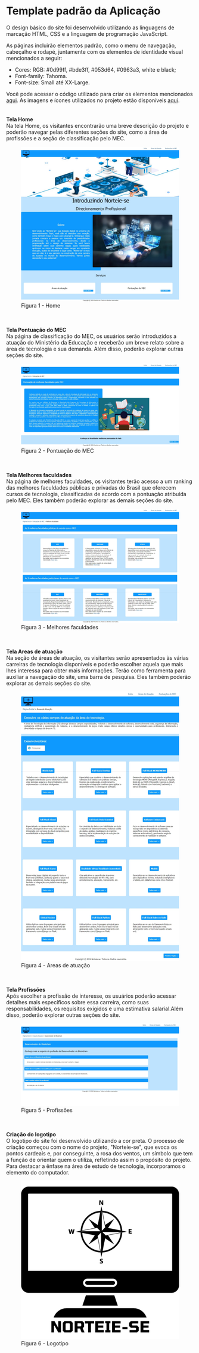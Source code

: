 # Template padrão da Aplicação

O design básico do site foi desenvolvido utilizando as linguagens de marcação HTML, CSS e a linguagem de programação JavaScript.

As páginas incluirão elementos padrão, como o menu de navegação, cabeçalho e rodapé, juntamente com os elementos de identidade visual mencionados a seguir:
<ul>
<li>Cores: RGB: #0d99ff, #bde3ff, #053d64, #0963a3, white e black;</li>
<li>Font-family: Tahoma.</li>
<li>Font-size: Small até XX-Large.</li>
</ul>
Você pode acessar o código utilizado para criar os elementos mencionados  <a href="https://github.com/ICEI-PUC-Minas-PMV-ADS/PMV-ADS-2024-1-E1-Proj-Direcionamento-Profissional/tree/main/codigo-fonte">aqui</a>. As imagens e ícones utilizados no projeto estão disponíveis <a href="https://github.com/ICEI-PUC-Minas-PMV-ADS/PMV-ADS-2024-1-E1-Proj-Direcionamento-Profissional/tree/main/codigo-fonte/img">aqui</a>.
<br>
<br>
<br>
<strong>Tela Home</strong>
<br>
Na tela Home, os visitantes encontrarão uma breve descrição do projeto e poderão navegar pelas diferentes seções do site, como a área de profissões e a seção de classificação pelo MEC.
<figure> 
  <img src="../documentos/img/Home.jpeg">
  <figcaption> Figura 1 - Home
</figure> 
<br>
<br>
<strong>Tela Pontuação do MEC</strong>
<br>
Na página de classificação do MEC, os usuários serão introduzidos a atuação do Ministério da Educação e receberão um breve relato sobre a área de tecnologia e sua demanda. Além disso, poderão explorar outras seções do site.    
<figure> 
  <img src="../documentos/img/PontuacaodoMec.jpeg">
  <figcaption> Figura 2 - Pontuação do MEC
</figure> 
<br>
<br>
<strong>Tela Melhores faculdades</strong>
<br>
Na página de melhores faculdades, os visitantes terão acesso a um ranking das melhores faculdades públicas e privadas do Brasil que oferecem cursos de tecnologia, classificadas de acordo com a pontuação atribuída pelo MEC. Eles também poderão explorar as demais seções do site.    
<figure> 
  <img src="../documentos/img/Melhoresfaculdades.jpeg">
  <figcaption> Figura 3 - Melhores faculdades
</figure> 
<br>
<br>
<strong>Tela Areas de atuação</strong>
<br>
Na seção de áreas de atuação, os visitantes serão apresentados às várias carreiras de tecnologia disponíveis e poderão escolher aquela que mais lhes interessa para obter mais informações. Terão como ferramenta para auxiliar a navegação do site, uma barra de pesquisa. Eles também poderão explorar as demais seções do site.    
<figure> 
  <img src="../documentos/img/Barradepesquisa.jpeg">
  <figcaption> Figura 4 - Areas de atuação
</figure> 
<br>
<br>
<strong>Tela Profissões</strong>
<br>
Após escolher a profissão de interesse, os usuários poderão acessar detalhes mais específicos sobre essa carreira, como suas responsabilidades, os requisitos exigidos e uma estimativa salarial.Além disso, poderão explorar outras seções do site.
<figure> 
  <img src="../documentos/img/Profissoes.jpeg">
  <figcaption> Figura 5 - Profissões
</figure> 
<br>
<br>
<strong>Criação do logotipo</strong>
<br>
O logotipo do site foi desenvolvido utilizando a cor preta. O processo de criação começou com o nome do projeto, "Norteie-se", que evoca os pontos cardeais e, por conseguinte, a rosa dos ventos, um símbolo que tem a função de orientar quem o utiliza, refletindo assim o propósito do projeto. Para destacar a ênfase na área de estudo de tecnologia, incorporamos o elemento do computador.

<figure> 
  <img src="https://github.com/ICEI-PUC-Minas-PMV-ADS/PMV-ADS-2024-1-E1-Proj-Direcionamento-Profissional/blob/20a9c4bd9eb0525c9e5ca0a27a373af3683ab618/codigo-fonte/img/Logo.png">
  <figcaption> Figura 6 - Logotipo
</figure> 
